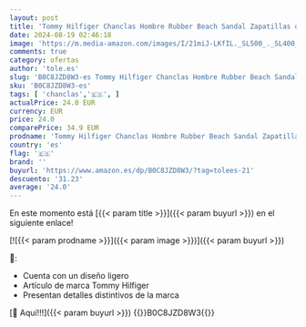 ```yaml
---
layout: post
title: 'Tommy Hilfiger Chanclas Hombre Rubber Beach Sandal Zapatillas de dedo  Schwarz  Negro   40'
date: 2024-08-19 02:46:18
image: 'https://m.media-amazon.com/images/I/21miJ-LKfIL._SL500_._SL400_.jpg'
comments: true
category: ofertas
author: 'tole.es'
slug: 'B0C8JZD8W3-es Tommy Hilfiger Chanclas Hombre Rubber Beach Sandal...'
sku: 'B0C8JZD8W3-es'
tags: [ 'chanclas','🇪🇸', ]
actualPrice: 24.0 EUR
currency: EUR
price: 24.0
comparePrice: 34.9 EUR
prodname: 'Tommy Hilfiger Chanclas Hombre Rubber Beach Sandal Zapatillas de dedo  Schwarz  Negro   40'
country: 'es'
flag: '🇪🇸'
brand: ''
buyurl: 'https://www.amazon.es/dp/B0C8JZD8W3/?tag=tolees-21'
descuento: '31.23'
average: '24.0'
---
```


En este momento está [{{< param title >}}]({{< param buyurl >}}) en el siguiente enlace!

[![{{< param prodname >}}]({{< param image >}})]({{< param buyurl >}})

🔎:

- Cuenta con un diseño ligero
- Artículo de marca Tommy Hilfiger
- Presentan detalles distintivos de la marca

[🛒 Aquí!!!]({{< param buyurl >}})
{{<world>}}B0C8JZD8W3{{</world>}}
